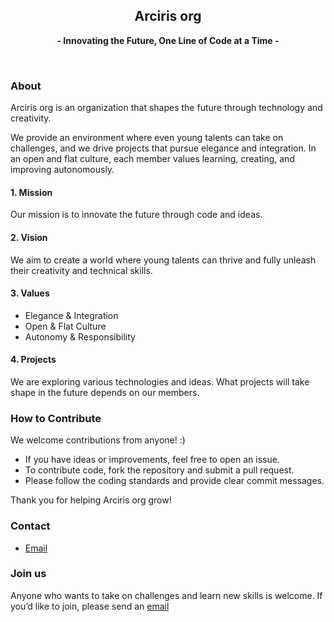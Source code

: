 <h2 align="center">Arciris org</h2>
<p align="center"><strong>- Innovating the Future, One Line of Code at a Time -</strong></p>
<br />

### About
Arciris org is an organization that shapes the future through technology and creativity.

We provide an environment where even young talents can take on challenges,
and we drive projects that pursue elegance and integration. In an open and flat culture,
each member values learning, creating, and improving autonomously.

#### 1. Mission
Our mission is to innovate the future through code and ideas.

#### 2. Vision
We aim to create a world where young talents can thrive and fully unleash their creativity and technical skills.

#### 3. Values
- Elegance & Integration
- Open & Flat Culture
- Autonomy & Responsibility

#### 4. Projects
We are exploring various technologies and ideas. What projects will take shape in the future depends on our members.

### How to Contribute
We welcome contributions from anyone! :)

- If you have ideas or improvements, feel free to open an issue.  
- To contribute code, fork the repository and submit a pull request.  
- Please follow the coding standards and provide clear commit messages.  

Thank you for helping Arciris org grow!

### Contact
- [Email](mailto:info@mail.arciris.org)

### Join us
Anyone who wants to take on challenges and learn new skills is welcome. If you’d like to join, please send an [email](mailto:info@mail.arciris.org)
